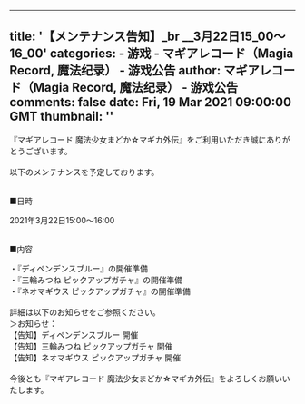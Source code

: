 
---
title: '【メンテナンス告知】_br __3月22日15_00～16_00'
categories: 
    - 游戏
    - マギアレコード（Magia Record, 魔法纪录） - 游戏公告
author: マギアレコード（Magia Record, 魔法纪录） - 游戏公告
comments: false
date: Fri, 19 Mar 2021 09:00:00 GMT
thumbnail: ''
---

<div>   
『マギアレコード 魔法少女まどか☆マギカ外伝』をご利用いただき誠にありがとうございます。<br>
<br>
<!--<div class="commonFrame3" style="padding-top:33px;">
  <h2>
    3月22日16:00追記</h2>
メンテナンス終了いたしました。<br />
</div>
<br />-->
以下のメンテナンスを予定しております。<br>
<br>
<p class="newsHeadUnder">■日時</p>
2021年3月22日15:00～16:00<br>
<br>
<p class="newsHeadUnder">■内容</p>
・『ディペンデンスブルー』の開催準備<br>
・『三輪みつね ピックアップガチャ』の開催準備<br>
・『ネオマギウス ピックアップガチャ』の開催準備<br>
<br>
詳細は以下のお知らせをご参照ください。<br>
＞お知らせ：<br>
<span class="otherNews" data-newsid="2350">【告知】ディペンデンスブルー 開催</span><br>
<span class="otherNews" data-newsid="2349">【告知】三輪みつね ピックアップガチャ 開催</span><br>
<span class="otherNews" data-newsid="2348">【告知】ネオマギウス ピックアップガチャ 開催</span><br>
<br>
今後とも『マギアレコード 魔法少女まどか☆マギカ外伝』をよろしくお願いいたします。<br>  
</div>
            